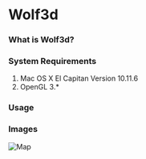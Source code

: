# Wolf3d

### What is Wolf3d?

### System Requirements
1. Mac OS X El Capitan Version 10.11.6
2. OpenGL 3.*

### Usage

### Images

![Map](http://i.imgur.com/diT0RRz.png)
